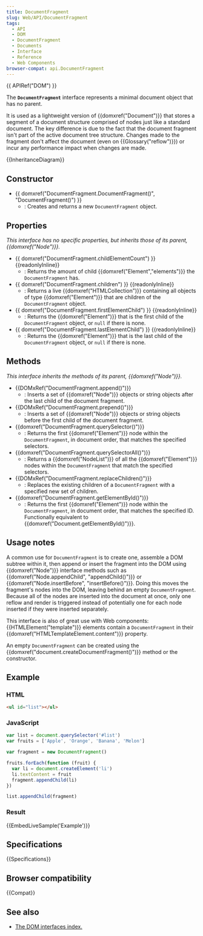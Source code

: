 ```yaml
---
title: DocumentFragment
slug: Web/API/DocumentFragment
tags:
  - API
  - DOM
  - DocumentFragment
  - Documents
  - Interface
  - Reference
  - Web Components
browser-compat: api.DocumentFragment
---
```

{{ APIRef("DOM") }}

The **`DocumentFragment`** interface represents a minimal document object that has no parent.

It is used as a lightweight version of {{domxref("Document")}} that stores a segment of a document structure comprised of nodes just like a standard document. The key difference is due to the fact that the document fragment isn't part of the active document tree structure. Changes made to the fragment don't affect the document (even on {{Glossary("reflow")}}) or incur any performance impact when changes are made.

{{InheritanceDiagram}}

## Constructor

- {{ domxref("DocumentFragment.DocumentFragment()", "DocumentFragment()") }}
  - : Creates and returns a new `DocumentFragment` object.

## Properties

_This interface has no specific properties, but inherits those of its parent, {{domxref("Node")}}._

- {{ domxref("DocumentFragment.childElementCount") }} {{readonlyInline}}
  - : Returns the amount of child {{domxref("Element","elements")}} the `DocumentFragment` has.
- {{ domxref("DocumentFragment.children") }} {{readonlyInline}}
  - : Returns a live {{domxref("HTMLCollection")}} containing all objects of type {{domxref("Element")}} that are children of the `DocumentFragment` object.
- {{ domxref("DocumentFragment.firstElementChild") }} {{readonlyInline}}
  - : Returns the {{domxref("Element")}} that is the first child of the `DocumentFragment` object, or `null` if there is none.
- {{ domxref("DocumentFragment.lastElementChild") }} {{readonlyInline}}
  - : Returns the {{domxref("Element")}} that is the last child of the `DocumentFragment` object, or `null` if there is none.

## Methods

_This interface inherits the methods of its parent, {{domxref("Node")}}._

- {{DOMxRef("DocumentFragment.append()")}}
  - : Inserts a set of {{domxref("Node")}} objects or string objects after the last child of the document fragment.
- {{DOMxRef("DocumentFragment.prepend()")}}
  - : Inserts a set of {{domxref("Node")}} objects or string objects before the first child of the document fragment.
- {{domxref("DocumentFragment.querySelector()")}}
  - : Returns the first {{domxref("Element")}} node within the `DocumentFragment`, in document order, that matches the specified selectors.
- {{domxref("DocumentFragment.querySelectorAll()")}}
  - : Returns a {{domxref("NodeList")}} of all the {{domxref("Element")}} nodes within the `DocumentFragment` that match the specified selectors.
- {{DOMxRef("DocumentFragment.replaceChildren()")}}
  - : Replaces the existing children of a `DocumentFragment` with a specified new set of children.
- {{domxref("DocumentFragment.getElementById()")}}
  - : Returns the first {{domxref("Element")}} node within the `DocumentFragment`, in document order, that matches the specified ID. Functionally equivalent to {{domxref("Document.getElementById()")}}.

## Usage notes

A common use for `DocumentFragment` is to create one, assemble a DOM subtree within it, then append or insert the fragment into the DOM using {{domxref("Node")}} interface methods such as {{domxref("Node.appendChild", "appendChild()")}} or {{domxref("Node.insertBefore", "insertBefore()")}}. Doing this moves the fragment's nodes into the DOM, leaving behind an empty `DocumentFragment`. Because all of the nodes are inserted into the document at once, only one reflow and render is triggered instead of potentially one for each node inserted if they were inserted separately.

This interface is also of great use with Web components: {{HTMLElement("template")}} elements contain a `DocumentFragment` in their {{domxref("HTMLTemplateElement.content")}} property.

An empty `DocumentFragment` can be created using the {{domxref("document.createDocumentFragment()")}} method or the constructor.

## Example

### HTML

```html
<ul id="list"></ul>
```

### JavaScript

```js
var list = document.querySelector('#list')
var fruits = ['Apple', 'Orange', 'Banana', 'Melon']

var fragment = new DocumentFragment()

fruits.forEach(function (fruit) {
  var li = document.createElement('li')
  li.textContent = fruit
  fragment.appendChild(li)
})

list.appendChild(fragment)
```

### Result

{{EmbedLiveSample('Example')}}

## Specifications

{{Specifications}}

## Browser compatibility

{{Compat}}

## See also

- [The DOM interfaces index.](/en-US/docs/Web/API/Document_Object_Model)

